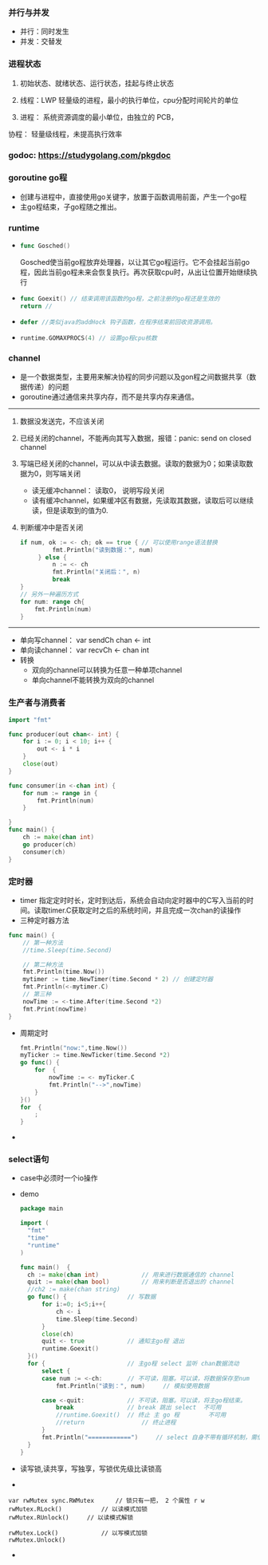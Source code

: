 ### 并行与并发

- 并行：同时发生
- 并发：交替发



### 进程状态

1. 初始状态、就绪状态、运行状态，挂起与终止状态



1. 线程：LWP 轻量级的进程，最小的执行单位，cpu分配时间轮片的单位
2. 进程： 系统资源调度的最小单位，由独立的 PCB，



协程： 轻量级线程，未提高执行效率

### godoc: https://studygolang.com/pkgdoc

### goroutine go程

- 创建与进程中，直接使用go关键字，放置于函数调用前面，产生一个go程
- 主go程结束，子go程随之推出。

### runtime 

- ```go
  func Gosched()
  ```

  Gosched使当前go程放弃处理器，以让其它go程运行。它不会挂起当前go程，因此当前go程未来会恢复执行。再次获取cpu时，从出让位置开始继续执行

- ```go
  func Goexit() // 结束调用该函数的go程，之前注册的go程还是生效的
  return // 
  ```

- ```go
  defer //类似java的addHock 钩子函数，在程序结束前回收资源调用。
  ```

- ```go
  runtime.GOMAXPROCS(4) // 设置go程cpu核数
  ```




### channel

- 是一个数据类型，主要用来解决协程的同步问题以及gon程之间数据共享（数据传递）的问题
- goroutine通过通信来共享内存，而不是共享内存来通信。

---

1. 数据没发送完，不应该关闭

2. 已经关闭的channel，不能再向其写入数据，报错：panic: send on closed channel

3. 写端已经关闭的channel，可以从中读去数据。读取的数据为0；如果读取数据为0，则写端关闭

   - 读无缓冲channel： 读取0， 说明写段关闭
   - 读有缓冲channel，如果缓冲区有数据，先读取其数据，读取后可以继续读，但是读取到的值为0.

4. 判断缓冲中是否关闭

   ```go
   if num, ok := <- ch; ok == true { // 可以使用range语法替换
   			fmt.Println("读到数据：", num)
   		} else {
   			n := <- ch
   			fmt.Println("关闭后：", n)
   			break
   }
   // 另外一种遍历方式
   for num: range ch{
       fmt.Println(num)
   }
   ```

---

- 单向写channel： var sendCh chan <- int
- 单向读channel： var recvCh <- chan int
- 转换
  - 双向的channel可以转换为任意一种单项channel
  - 单向channel不能转换为双向的channel

### 生产者与消费者

```go
import "fmt"

func producer(out chan<- int) {
	for i := 0; i < 10; i++ {
		out <- i * i
	}
	close(out)
}

func consumer(in <-chan int) {
	for num := range in {
		fmt.Println(num)
	}

}
func main() {
	ch := make(chan int)
	go producer(ch)
	consumer(ch)
}
```



### 定时器

- timer 指定定时时长，定时到达后，系统会自动向定时器中的C写入当前的时间。读取timer.C获取定时之后的系统时间，并且完成一次chan的读操作
- 三种定时器方法

```go
func main() {
	// 第一种方法
	//time.Sleep(time.Second)

	// 第二种方法
	fmt.Println(time.Now())
	mytimer := time.NewTimer(time.Second * 2) // 创建定时器
	fmt.Println(<-mytimer.C)
	// 第三种
	nowTime := <-time.After(time.Second *2)
	fmt.Print(nowTime)
}
```

- 周期定时

  ```go
  fmt.Println("now:",time.Now())
  myTicker := time.NewTicker(time.Second *2)
  go func() {
      for  {
          nowTime := <- myTicker.C
          fmt.Println("-->",nowTime)
      }
  }()
  for  {
      ;
  }
  ```

  

- 

### select语句

- case中必须时一个io操作

- demo

  ```go
  package main
  
  import (
  	"fmt"
  	"time"
  	"runtime"
  )
  
  func main()  {
  	ch := make(chan int)			// 用来进行数据通信的 channel
  	quit := make(chan bool)			// 用来判断是否退出的 channel
  	//ch2 := make(chan string)
  	go func() {					// 写数据
  		for i:=0; i<5;i++{
  			ch <- i
  			time.Sleep(time.Second)
  		}
  		close(ch)
  		quit <- true			// 通知主go程 退出
  		runtime.Goexit()
  	}()
  	for {						// 主go程 select 监听 chan数据流动
  		select {
  		case num := <-ch:		// 不可读，阻塞。可以读，将数据保存至num
  			fmt.Println("读到：", num)		// 模拟使用数据
  
  		case <-quit:			// 不可读，阻塞。可以读，将主go程结束。
  			break 				// break 跳出 select	不可用
  			//runtime.Goexit()	// 终止 主 go 程		不可用
  			//return 				// 终止进程
  		}
  		fmt.Println("============")		// select 自身不带有循环机制，需借助外层 for 来循环监听
  	}
  }
  
  ```

  

- 读写锁,读共享，写独享，写锁优先级比读锁高

- 

  ```
  var rwMutex sync.RWMutex		// 锁只有一把， 2 个属性 r w
  rwMutex.RLock()			// 以读模式加锁
  rwMutex.RUnlock()		// 以读模式解锁
  
  rwMutex.Lock()			// 以写模式加锁
  rwMutex.Unlock()
  ```

  

- 